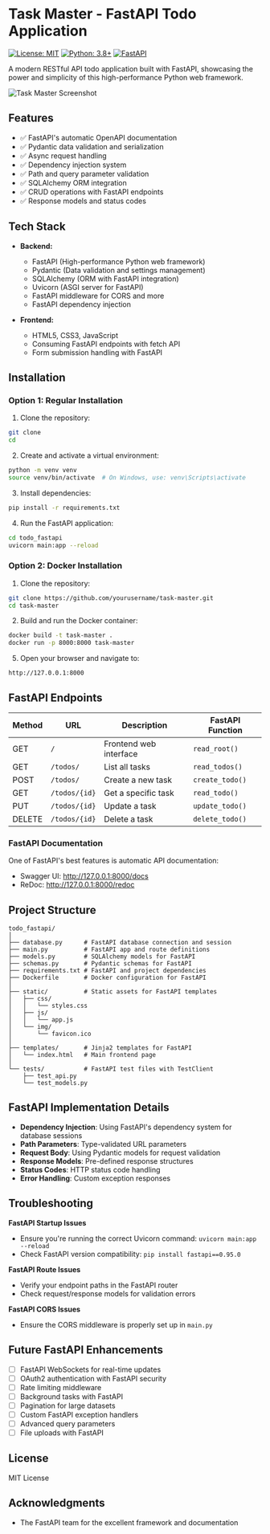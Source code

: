 # Task Master - FastAPI Todo Application

[![License: MIT](https://img.shields.io/badge/License-MIT-blue.svg)](https://opensource.org/licenses/MIT)
[![Python: 3.8+](https://img.shields.io/badge/Python-3.8+-blue.svg)](https://www.python.org/downloads/)
[![FastAPI](https://img.shields.io/badge/FastAPI-0.95.0+-green.svg)](https://fastapi.tiangolo.com/)

A modern RESTful API todo application built with FastAPI, showcasing the power and simplicity of this high-performance Python web framework.

![Task Master Screenshot](https://via.placeholder.com/800x450?text=Task+Master+Screenshot)

## Features

- ✅ FastAPI's automatic OpenAPI documentation
- ✅ Pydantic data validation and serialization
- ✅ Async request handling
- ✅ Dependency injection system
- ✅ Path and query parameter validation
- ✅ SQLAlchemy ORM integration
- ✅ CRUD operations with FastAPI endpoints
- ✅ Response models and status codes

## Tech Stack

- **Backend:**
  - FastAPI (High-performance Python web framework)
  - Pydantic (Data validation and settings management)
  - SQLAlchemy (ORM with FastAPI integration)
  - Uvicorn (ASGI server for FastAPI)
  - FastAPI middleware for CORS and more
  - FastAPI dependency injection
  
- **Frontend:**
  - HTML5, CSS3, JavaScript
  - Consuming FastAPI endpoints with fetch API
  - Form submission handling with FastAPI

## Installation

### Option 1: Regular Installation

1. Clone the repository:
```bash
git clone 
cd 
```

2. Create and activate a virtual environment:
```bash
python -m venv venv
source venv/bin/activate  # On Windows, use: venv\Scripts\activate
```

3. Install dependencies:
```bash
pip install -r requirements.txt
```

4. Run the FastAPI application:
```bash
cd todo_fastapi
uvicorn main:app --reload
```

### Option 2: Docker Installation

1. Clone the repository:
```bash
git clone https://github.com/yourusername/task-master.git
cd task-master
```

2. Build and run the Docker container:
```bash
docker build -t task-master .
docker run -p 8000:8000 task-master
```

5. Open your browser and navigate to:
```
http://127.0.0.1:8000
```

## FastAPI Endpoints

| Method | URL | Description | FastAPI Function |
|--------|-----|-------------|-----------------|
| GET | `/` | Frontend web interface | `read_root()` |
| GET | `/todos/` | List all tasks | `read_todos()` |
| POST | `/todos/` | Create a new task | `create_todo()` |
| GET | `/todos/{id}` | Get a specific task | `read_todo()` |
| PUT | `/todos/{id}` | Update a task | `update_todo()` |
| DELETE | `/todos/{id}` | Delete a task | `delete_todo()` |

### FastAPI Documentation

One of FastAPI's best features is automatic API documentation:
- Swagger UI: http://127.0.0.1:8000/docs
- ReDoc: http://127.0.0.1:8000/redoc

## Project Structure

```
todo_fastapi/
│
├── database.py      # FastAPI database connection and session
├── main.py          # FastAPI app and route definitions
├── models.py        # SQLAlchemy models for FastAPI
├── schemas.py       # Pydantic schemas for FastAPI
├── requirements.txt # FastAPI and project dependencies
├── Dockerfile       # Docker configuration for FastAPI
│
├── static/          # Static assets for FastAPI templates
│   ├── css/
│   │   └── styles.css
│   ├── js/
│   │   └── app.js
│   └── img/
│       └── favicon.ico
│
├── templates/       # Jinja2 templates for FastAPI
│   └── index.html   # Main frontend page
│
└── tests/           # FastAPI test files with TestClient
    ├── test_api.py
    └── test_models.py
```

## FastAPI Implementation Details

- **Dependency Injection**: Using FastAPI's dependency system for database sessions
- **Path Parameters**: Type-validated URL parameters
- **Request Body**: Using Pydantic models for request validation
- **Response Models**: Pre-defined response structures
- **Status Codes**: HTTP status code handling
- **Error Handling**: Custom exception responses

## Troubleshooting

**FastAPI Startup Issues**
- Ensure you're running the correct Uvicorn command: `uvicorn main:app --reload`
- Check FastAPI version compatibility: `pip install fastapi==0.95.0`

**FastAPI Route Issues**
- Verify your endpoint paths in the FastAPI router
- Check request/response models for validation errors

**FastAPI CORS Issues**
- Ensure the CORS middleware is properly set up in `main.py`

## Future FastAPI Enhancements

- [ ] FastAPI WebSockets for real-time updates
- [ ] OAuth2 authentication with FastAPI security
- [ ] Rate limiting middleware
- [ ] Background tasks with FastAPI
- [ ] Pagination for large datasets
- [ ] Custom FastAPI exception handlers
- [ ] Advanced query parameters
- [ ] File uploads with FastAPI

## License

MIT License

## Acknowledgments

- The FastAPI team for the excellent framework and documentation
